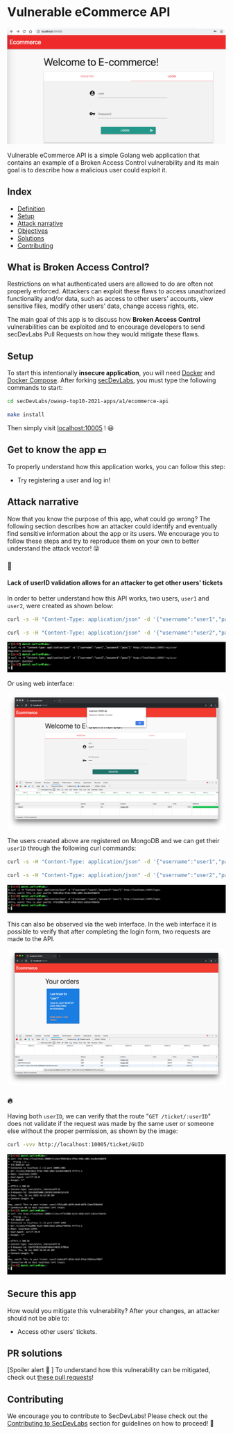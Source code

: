 # Vulnerable eCommerce API

<p align="center">
    <img src="images/a5-banner.png"/>
</p>

Vulnerable eCommerce API is a simple Golang web application that contains an example of a Broken Access Control vulnerability and its main goal is to describe how a malicious user could exploit it.

## Index

- [Definition](#what-is-broken-access-control)
- [Setup](#setup)
- [Attack narrative](#attack-narrative)
- [Objectives](#secure-this-app)
- [Solutions](#pr-solutions)
- [Contributing](#contributing)

## What is Broken Access Control?

Restrictions on what authenticated users are allowed to do are often not properly enforced. Attackers can exploit these flaws to access unauthorized functionality and/or data, such as access to other users' accounts, view sensitive files, modify other users’ data, change access rights, etc.

The main goal of this app is to discuss how **Broken Access Control** vulnerabilities can be exploited and to encourage developers to send secDevLabs Pull Requests on how they would mitigate these flaws.

## Setup

To start this intentionally **insecure application**, you will need [Docker][docker install] and [Docker Compose][docker compose install]. After forking [secDevLabs](https://github.com/globocom/secDevLabs), you must type the following commands to start:

```sh
cd secDevLabs/owasp-top10-2021-apps/a1/ecommerce-api
```

```sh
make install
```

Then simply visit [localhost:10005][app] ! 😆

## Get to know the app 💵

To properly understand how this application works, you can follow this step:

- Try registering a user and log in!

## Attack narrative

Now that you know the purpose of this app, what could go wrong? The following section describes how an attacker could identify and eventually find sensitive information about the app or its users. We encourage you to follow these steps and try to reproduce them on your own to better understand the attack vector! 😜

### 👀

#### Lack of userID validation allows for an attacker to get other users' tickets

In order to better understand how this API works, two users, `user1` and `user2`, were created as shown below:

```sh
curl -s -H "Content-Type: application/json" -d '{"username":"user1","password":"pass"}' http://localhost:10005/register
```

```sh
curl -s -H "Content-Type: application/json" -d '{"username":"user2","password":"pass"}' http://localhost:10005/register
```

<p align="center">
    <img src="images/attack0.png"/>
</p>

Or using web interface:

<p align="center">
    <img src="images/attack1.png"/>
</p>

The users created above are registered on MongoDB and we can get their `userID` through the following curl commands:

```sh
curl -s -H "Content-Type: application/json" -d '{"username":"user1","password":"pass"}' http://localhost:10005/login
```

```sh
curl -s -H "Content-Type: application/json" -d '{"username":"user2","password":"pass"}' http://localhost:10005/login
```

<p align="center">
    <img src="images/attack2.png"/>
</p>

This can also be observed via the web interface. In the web interface it is possible to verify that after completing the login form, two requests are made to the API.

<p align="center">
    <img src="images/attack3.png"/>
</p>

### 🔥

Having both `userID`, we can verify that the route "`GET /ticket/:userID`" does not validate if the request was made by the same user or someone else without the proper permission, as shown by the image:

```sh
curl -vvv http://localhost:10005/ticket/GUID
```

<p align="center">
    <img src="images/attack4.png"/>
</p>

## Secure this app

How would you mitigate this vulnerability? After your changes, an attacker should not be able to:

- Access other users' tickets.

## PR solutions

[Spoiler alert 🚨 ] To understand how this vulnerability can be mitigated, check out [these pull requests](https://github.com/globocom/secDevLabs/pulls?q=is%3Apr+label%3A%22mitigation+solution+%F0%9F%94%92%22+label%3A%22Vulnerable+Ecommerce+API%22)!

## Contributing

We encourage you to contribute to SecDevLabs! Please check out the [Contributing to SecDevLabs](../../../docs/CONTRIBUTING.md) section for guidelines on how to proceed! 🎉

[docker install]: https://docs.docker.com/install/
[docker compose install]: https://docs.docker.com/compose/install/
[app]: http://localhost:10005
[secdevlabs]: https://github.com/globocom/secDevLabs
[2]: https://github.com/globocom/secDevLabs/tree/master/owasp-top10-2017-apps/a5/ecommerce-api
